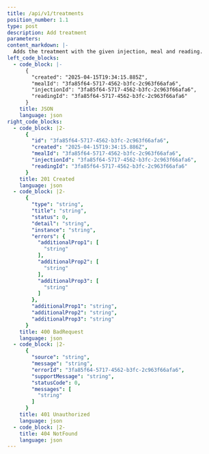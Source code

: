 ```yaml
---
title: /api/v1/treatments
position_number: 1.1
type: post
description: Add treatment
parameters:
content_markdown: |-
  Adds the treatment with the given injection, meal and reading.
left_code_blocks:
  - code_block: |-
      {
        "created": "2025-04-15T19:34:15.885Z",
        "mealId": "3fa85f64-5717-4562-b3fc-2c963f66afa6",
        "injectionId": "3fa85f64-5717-4562-b3fc-2c963f66afa6",
        "readingId": "3fa85f64-5717-4562-b3fc-2c963f66afa6"
      }
    title: JSON
    language: json
right_code_blocks:
  - code_block: |2-
      {
        "id": "3fa85f64-5717-4562-b3fc-2c963f66afa6",
        "created": "2025-04-15T19:34:15.886Z",
        "mealId": "3fa85f64-5717-4562-b3fc-2c963f66afa6",
        "injectionId": "3fa85f64-5717-4562-b3fc-2c963f66afa6",
        "readingId": "3fa85f64-5717-4562-b3fc-2c963f66afa6"
      }
    title: 201 Created
    language: json
  - code_block: |2-
      {
        "type": "string",
        "title": "string",
        "status": 0,
        "detail": "string",
        "instance": "string",
        "errors": {
          "additionalProp1": [
            "string"
          ],
          "additionalProp2": [
            "string"
          ],
          "additionalProp3": [
            "string"
          ]
        },
        "additionalProp1": "string",
        "additionalProp2": "string",
        "additionalProp3": "string"
      }
    title: 400 BadRequest
    language: json
  - code_block: |2-
      {
        "source": "string",
        "message": "string",
        "errorId": "3fa85f64-5717-4562-b3fc-2c963f66afa6",
        "supportMessage": "string",
        "statusCode": 0,
        "messages": [
          "string"
        ]
      }
    title: 401 Unauthorized
    language: json
  - code_block: |2-
    title: 404 NotFound
    language: json
---
```

